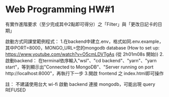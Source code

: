 # Web Programming HW#1

有實作進階要求（至少完成其中2點即可得分）之「Filter」與「更改日記卡的日期」


啟動方式同課堂範例程式：
1.在backend中建立.env，格式如同.env.example，其中PORT=8000，MONGO_URL=您的mongodb database
  (How to set up: https://www.youtube.com/watch?v=O5cmLDVTgAs (從 2h01m08s 開始))
2.啟動backend：
  在terminal依序輸入"wsl"、"cd backend"、"yarn"、"yarn start"，等到顯示出"Connected to MongoDB"、"Server running on port http://localhost:8000"，再執行下一步
3.開啟 frontend 之 index.html即可操作

註： 不建議使用台大 wi-fi 啟動 backend 連接 mongodb，可能出現 query REFUSED 